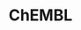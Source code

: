 ---
layout: default
bigquery: https://console.cloud.google.com/bigquery?p=patents-public-data&d=ebi_chembl&page=dataset
citation: '"The ChEMBL database in 2017." Anna Gaulton, Anne Hersey, Michał Nowotka,
  A Patrícia Bento, Jon Chambers, David Mendez, Prudence Mutowo, Francis Atkinson,
  Louisa J Bellis, Elena Cibrián-Uhalte, Mark Davies, Nathan Dedman, Anneli Karlsson,
  María Paula Magariños, John P Overington, George Papadatos, Ines Smit, Andrew R
  Leach Nucleic acids Research (2017) 45 (Database Issue), D945-D954'
contributors: European Bioinformatics Institute
cost: None
description: ChEMBL Data is a manually curated database of small molecules used in
  drug discovery, including information about existing patented drugs.
documentation: 'schema: https://www.ebi.ac.uk/chembl/db_schema


  '
last_edit: Mon, 04 Apr 2022 19:07:30 GMT
location: https://console.cloud.google.com/marketplace/product/google_patents_public_datasets/chembl
maintained_by: EMBL-EBI, an outstation of European Molecular Biology Laboratory
related_publications: '

  ChEMBL: towards direct deposition of bioassay data.


  Mendez D, Gaulton A, Bento AP, Chambers J, De Veij M, Félix E, Magariños MP, Mosquera
  JF, Mutowo P, Nowotka M, Gordillo-Marañón M, Hunter F, Junco L, Mugumbate G, Rodriguez-Lopez
  M, Atkinson F, Bosc N, Radoux CJ, Segura-Cabrera A, Hersey A, Leach AR.


  — Nucleic Acids Res. 2019; 47(D1):D930-D940. doi: 10.1093/nar/gky1075

  '
schema_fields: '[''mec_id'', ''mc_target_name'', ''accession'', ''warning_description'',
  ''structure_type'', ''assay_id'', ''hba_lipinski'', ''alert_name'', ''irac_code'',
  ''l2'', ''pathway_key'', ''log_id'', ''source_domain_id'', ''relation'', ''parent_go_id'',
  ''protein_class_id'', ''cellosaurus_id'', ''curated_by'', ''status'', ''molecular_mechanism'',
  ''issue'', ''class_level'', ''doi'', ''acd_logd'', ''doc_id'', ''component_type'',
  ''usan_substem'', ''major_class'', ''mc_target_type'', ''stem_class'', ''authors'',
  ''first_in_class'', ''published_type'', ''ingredient'', ''priority'', ''mecref_id'',
  ''warning_type'', ''synonyms'', ''company'', ''heavy_atoms'', ''cx_most_bpka'',
  ''standard_value'', ''first_page'', ''country'', ''acd_logp'', ''organism'', ''syn_type'',
  ''orig_description'', ''units'', ''pref_name'', ''site_residues'', ''bao_format'',
  ''max_phase'', ''compsyn_id'', ''compound_key'', ''ridx'', ''inorganic_flag'', ''mw_monoisotopic'',
  ''standard_text_value'', ''clo_id'', ''compound_name'', ''parent_molregno'', ''targrel_id'',
  ''src_id'', ''product_id'', ''patent_use_code'', ''usan_stem_id'', ''prod_pat_id'',
  ''annotation'', ''molregno'', ''start_position'', ''tid_fixed'', ''binding_site_comment'',
  ''molsyn_id'', ''selectivity_comment'', ''irac_class_id'', ''site_name'', ''cell_source_organism'',
  ''standard_units'', ''withdrawn_flag'', ''domain_id'', ''component_id'', ''abstract'',
  ''entity_id'', ''standard_inchi_key'', ''level1_description'', ''site_id'', ''chembl_id'',
  ''last_active'', ''chirality'', ''name'', ''parameter_value'', ''assay_category'',
  ''psa'', ''creation_date'', ''cx_logp'', ''variant_id'', ''src_assay_id'', ''domain_description'',
  ''efo_id'', ''comp_class_id'', ''end_position'', ''full_mwt'', ''l3'', ''usan_stem'',
  ''targcomp_id'', ''predbind_id'', ''ddd_value'', ''sitecomp_id'', ''atc_code'',
  ''warning_class'', ''assay_strain'', ''indref_id'', ''drug_record_id'', ''num_lipinski_ro5_violations'',
  ''le'', ''target_type'', ''cell_source_tax_id'', ''indication_class'', ''standard_relation'',
  ''frac_class_id'', ''target_mapping'', ''tax_id'', ''sequence_md5sum'', ''cx_most_apka'',
  ''assay_param_id'', ''standard_upper_value'', ''mesh_heading'', ''volume'', ''entity_type'',
  ''ddd_id'', ''num_ro5_violations'', ''src_compound_id'', ''previous_company'', ''assay_tissue'',
  ''withdrawn_country'', ''cell_description'', ''level2'', ''job_id'', ''pchembl_value'',
  ''substrate_record_id'', ''level1'', ''mol_frac_id'', ''hrac_class_id'', ''target_desc'',
  ''first_approval'', ''sequence'', ''updated_on'', ''data_validity_comment'', ''publication_number'',
  ''direct_interaction'', ''db_source'', ''route'', ''usan_year'', ''parenteral'',
  ''aromatic_rings'', ''nda_type'', ''ap_id'', ''published_units'', ''assay_organism'',
  ''upper_value'', ''protclasssyn_id'', ''definition'', ''level3_description'', ''class_type'',
  ''protein_class_synonym'', ''polymer_flag'', ''dosage_form'', ''assay_subcellular_fraction'',
  ''value'', ''cidx'', ''who_extra'', ''standard_inchi'', ''submission_date'', ''met_comment'',
  ''compd_id'', ''cell_source_tissue'', ''mechanism_comment'', ''aspect'', ''ref_url'',
  ''prodrug'', ''cpd_str_alert_id'', ''smarts'', ''warnref_id'', ''text_value'', ''mutation'',
  ''uberon_id'', ''version'', ''path'', ''level4'', ''sei'', ''frac_code'', ''alert_set_id'',
  ''downgraded'', ''domain_type'', ''met_conversion'', ''relationship'', ''rtb'',
  ''hbd_lipinski'', ''source'', ''co_stem_id'', ''mc_target_accession'', ''stat'',
  ''normal_range_max'', ''title'', ''related_tid'', ''active_ingredient'', ''result_flag'',
  ''doc_type'', ''toid'', ''cl_lincs_id'', ''confidence_score'', ''cell_id'', ''warning_country'',
  ''level5'', ''year'', ''approval_date'', ''oc_id'', ''potential_duplicate'', ''level3'',
  ''bao_endpoint'', ''assay_class_id'', ''res_stem_id'', ''molecule_type'', ''canonical_smiles'',
  ''normal_range_min'', ''black_box_warning'', ''oral'', ''protein_class_desc'', ''availability_type'',
  ''tbl'', ''activity_id'', ''parameter_type'', ''acd_most_apka'', ''journal'', ''formulation_id'',
  ''level2_description'', ''confidence'', ''l4'', ''relationship_desc'', ''metref_id'',
  ''bao_id'', ''max_phase_for_ind'', ''label'', ''patent_no'', ''idx'', ''lle'', ''who_name'',
  ''patent_id'', ''last_page'', ''relationship_type'', ''mesh_id'', ''l6'', ''mol_hrac_id'',
  ''cell_ontology_id'', ''description'', ''rgid'', ''drug_product_flag'', ''patent_expire_date'',
  ''go_id'', ''ddd_comment'', ''therapeutic_flag'', ''tid'', ''chebi_par_id'', ''l7'',
  ''bei'', ''topical'', ''actsm_id'', ''activity_comment'', ''efo_term'', ''qed_weighted'',
  ''ddd_units'', ''mechanism_of_action'', ''warning_id'', ''enzyme_name'', ''src_description'',
  ''set_name'', ''assay_source'', ''activity_count'', ''research_stem'', ''l8'', ''ddd_admr'',
  ''hrac_code'', ''assay_type'', ''short_name'', ''withdrawn_year'', ''subgroup'',
  ''applicant_full_name'', ''dosed_ingredient'', ''aidx'', ''pubmed_id'', ''qudt_units'',
  ''standard_flag'', ''full_molformula'', ''std_act_id'', ''active_molregno'', ''met_id'',
  ''metabolite_record_id'', ''mw_freebase'', ''uo_units'', ''action_type'', ''hba'',
  ''smid'', ''record_id'', ''level4_description'', ''l5'', ''acd_most_bpka'', ''published_relation'',
  ''parent_id'', ''ass_cls_map_id'', ''updated_by'', ''species_group_flag'', ''hbd'',
  ''assay_cell_type'', ''src_short_name'', ''assay_test_type'', ''warning_year'',
  ''prediction_method'', ''mol_atc_id'', ''type'', ''curation_comment'', ''num_alerts'',
  ''trade_name'', ''isoform'', ''alogp'', ''molfile'', ''withdrawn_class'', ''standard_type'',
  ''comp_go_id'', ''drug_substance_flag'', ''db_version'', ''as_id'', ''stem'', ''disease_efficacy'',
  ''ro3_pass'', ''withdrawn_reason'', ''cell_name'', ''strength'', ''assay_tax_id'',
  ''mc_organism'', ''l1'', ''domain_name'', ''published_value'', ''ref_id'', ''helm_notation'',
  ''caloha_id'', ''comments'', ''pathway_id'', ''mc_tax_id'', ''drugind_id'', ''usan_stem_definition'',
  ''enzyme_tid'', ''component_synonym'', ''cx_logd'', ''biocomp_id'', ''mol_irac_id'',
  ''molecular_species'', ''bto_id'', ''natural_product'', ''ref_type'', ''ad_type'',
  ''homologue'', ''assay_desc'', ''tissue_id'', ''alert_id'', ''delist_flag'', ''innovator_company'',
  ''parent_type'']'
shortname: chembl
tags:
- biotechnology
- health
- chemical
- bioinformatics
- medical
terms_of_use: CC BY-SA 3.0
title: ChEMBL
uuid: e232a192-965c-4ec9-904c-155b6dfe56c5
---
